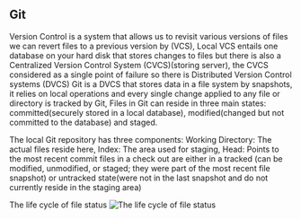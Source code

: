 ## Git

Version Control is a system that allows us to revisit various versions of files we can revert files to a previous version by (VCS), Local VCS entails one database on your hard disk that stores changes to files but there is also a Centralized Version Control System (CVCS)(storing server), the CVCS considered as a single point of failure so there is Distributed Version Control systems (DVCS)
Git is a DVCS that stores data in a file system by snapshots, it relies on local operations and every single change applied to any file or directory is tracked by Git, Files in Git can reside in three main states: committed(securely stored in a local database), modified(changed but not committed to the database) and staged.

The local Git repository has three components:
Working Directory: The actual files reside here, Index: The area used for staging, Head: Points to the most recent commit
files in a check out are either in a tracked (can be modified, unmodified, or staged; they were part of the most recent file snapshot) or untracked state(were not in the last snapshot and do not currently reside in the staging area)

The life cycle of file status 
![The life cycle of file status](https://blog.udemy.com/wp-content/uploads/2015/08/image006.png)